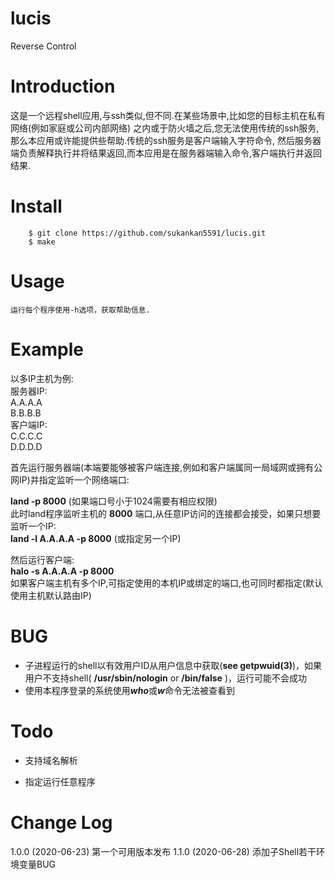 # lucis
Reverse Control

# Introduction
这是一个远程shell应用,与ssh类似,但不同.在某些场景中,比如您的目标主机在私有网络(例如家庭或公司内部网络)
之内或于防火墙之后,您无法使用传统的ssh服务,那么本应用或许能提供些帮助.传统的ssh服务是客户端输入字符命令,
然后服务器端负责解释执行并将结果返回,而本应用是在服务器端输入命令,客户端执行并返回结果.

# Install 
```
    $ git clone https://github.com/sukankan5591/lucis.git
    $ make
```

# Usage
    运行每个程序使用-h选项，获取帮助信息.

# Example
以多IP主机为例:  
服务器IP:  
    A.A.A.A  
    B.B.B.B  
客户端IP:  
    C.C.C.C  
    D.D.D.D  

首先运行服务器端(本端要能够被客户端连接,例如和客户端属同一局域网或拥有公网IP)并指定监听一个网络端口:

**land -p 8000**  (如果端口号小于1024需要有相应权限)  
此时land程序监听主机的 **8000** 端口,从任意IP访问的连接都会接受，如果只想要监听一个IP:  
**land -l A.A.A.A -p 8000**  (或指定另一个IP)  

然后运行客户端:  
**halo -s A.A.A.A -p 8000**  
如果客户端主机有多个IP,可指定使用的本机IP或绑定的端口,也可同时都指定(默认使用主机默认路由IP)  

# BUG
+ 子进程运行的shell以有效用户ID从用户信息中获取(**see getpwuid(3)**)，如果用户不支持shell( **/usr/sbin/nologin** or **/bin/false** )，运行可能不会成功
+ 使用本程序登录的系统使用***who***或***w***命令无法被查看到

# Todo
+ 支持域名解析

+ 指定运行任意程序

# Change Log
1.0.0  (2020-06-23)
第一个可用版本发布
1.1.0  (2020-06-28)
添加子Shell若干环境变量BUG

